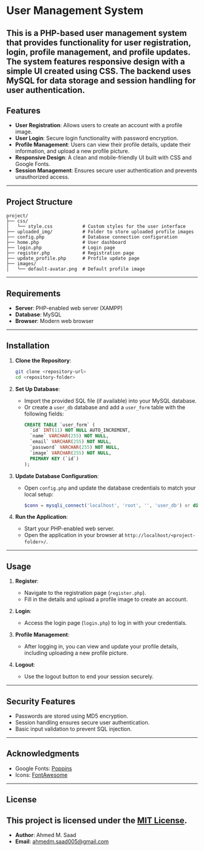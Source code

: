# User Management System

This is a PHP-based user management system that provides functionality for user registration, login, profile management, and profile updates. The system features responsive design with a simple UI created using CSS. The backend uses MySQL for data storage and session handling for user authentication.
---
## Features

- **User Registration**: Allows users to create an account with a profile image.
- **User Login**: Secure login functionality with password encryption.
- **Profile Management**: Users can view their profile details, update their information, and upload a new profile picture.
- **Responsive Design**: A clean and mobile-friendly UI built with CSS and Google Fonts.
- **Session Management**: Ensures secure user authentication and prevents unauthorized access.
---
## Project Structure

```plaintext
project/
├── css/
│   └── style.css           # Custom styles for the user interface
├── uploaded_img/           # Folder to store uploaded profile images
├── config.php              # Database connection configuration
├── home.php                # User dashboard
├── login.php               # Login page
├── register.php            # Registration page
├── update_profile.php      # Profile update page
├── images/
│   └── default-avatar.png  # Default profile image
```
---
## Requirements

- **Server**: PHP-enabled web server (XAMPP)
- **Database**: MySQL
- **Browser**: Modern web browser
---
## Installation

1. **Clone the Repository**:
   ```bash
   git clone <repository-url>
   cd <repository-folder>
   ```

2. **Set Up Database**:
   - Import the provided SQL file (if available) into your MySQL database.
   - Or create a `user_db` database and add a `user_form` table with the following fields:
     ```sql
     CREATE TABLE `user_form` (
       `id` INT(11) NOT NULL AUTO_INCREMENT,
       `name` VARCHAR(255) NOT NULL,
       `email` VARCHAR(255) NOT NULL,
       `password` VARCHAR(255) NOT NULL,
       `image` VARCHAR(255) NOT NULL,
       PRIMARY KEY (`id`)
     );
     ```

3. **Update Database Configuration**:
   - Open `config.php` and update the database credentials to match your local setup:
     ```php
     $conn = mysqli_connect('localhost', 'root', '', 'user_db') or die('connection failed');
     ```

4. **Run the Application**:
   - Start your PHP-enabled web server.
   - Open the application in your browser at `http://localhost/<project-folder>/`.
---
## Usage

1. **Register**:
   - Navigate to the registration page (`register.php`).
   - Fill in the details and upload a profile image to create an account.

2. **Login**:
   - Access the login page (`login.php`) to log in with your credentials.

3. **Profile Management**:
   - After logging in, you can view and update your profile details, including uploading a new profile picture.

4. **Logout**:
   - Use the logout button to end your session securely.
---
## Security Features

- Passwords are stored using MD5 encryption.
- Session handling ensures secure user authentication.
- Basic input validation to prevent SQL injection.
---
## Acknowledgments

- Google Fonts: [Poppins](https://fonts.google.com/)
- Icons: [FontAwesome](https://fontawesome.com/)
---
## License

This project is licensed under the [MIT License](https://opensource.org/licenses/MIT).
---
- **Author**: Ahmed M. Saad  
- **Email**: [ahmedm.saad005@gmail.com](mailto:ahmedm.saad005@gmail.com)

